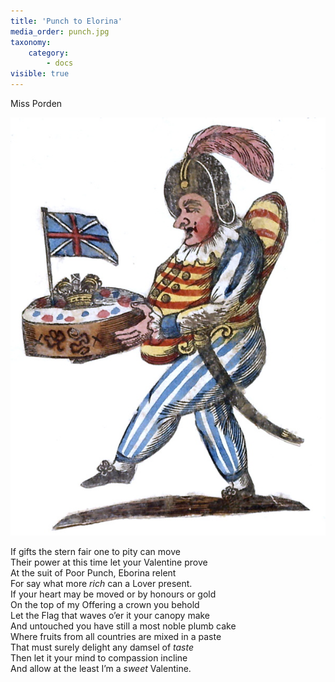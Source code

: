 ```yaml
---
title: 'Punch to Elorina'
media_order: punch.jpg
taxonomy:
    category:
        - docs
visible: true
---
```


<div class="author">Miss Porden</div>

![Punch](punch.jpg)

If gifts the stern fair one to pity can move  
Their power at this time let your Valentine prove  
At the suit of Poor Punch, Eborina relent  
For say what more *rich* can a Lover present.  
If your heart may be moved or by honours or gold  
On the top of my Offering a crown you behold  
Let the Flag that waves o’er it your canopy make  
And untouched you have still a most noble plumb cake  
Where fruits from all countries are mixed in a paste  
That must surely delight any damsel of *taste*  
Then let it your mind to compassion incline  
And allow at the least I’m a *sweet* Valentine.